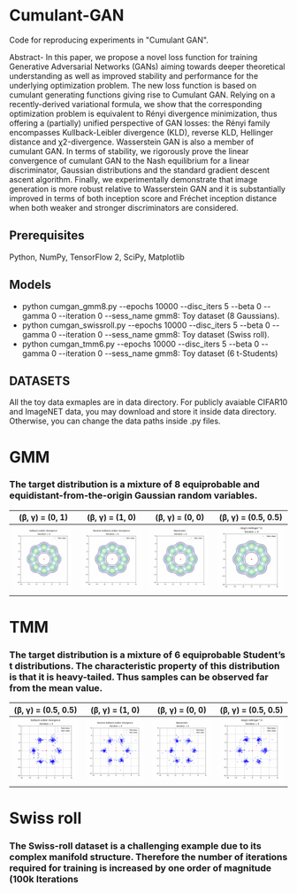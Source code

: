 # Cumulant-GAN
Code for reproducing experiments in "Cumulant GAN".

Abstract- In this paper, we propose a novel loss function for training Generative Adversarial Networks (GANs) aiming towards deeper theoretical understanding as well as improved stability and performance for the underlying optimization problem. The new loss function is based on cumulant generating functions giving rise to Cumulant GAN. Relying on a recently-derived variational formula, we show that the corresponding optimization problem is equivalent to Rényi divergence minimization, thus offering a (partially) unified perspective of GAN losses: the Rényi family encompasses Kullback-Leibler divergence (KLD), reverse KLD, Hellinger distance and χ2-divergence. Wasserstein GAN is also a member of cumulant GAN. In terms of stability, we rigorously prove the linear convergence of cumulant GAN to the Nash equilibrium for a linear discriminator, Gaussian distributions and the standard gradient descent ascent algorithm. Finally, we experimentally demonstrate that image generation is more robust relative to Wasserstein GAN and it is substantially improved in terms of both inception score and Fréchet inception distance when both weaker and stronger discriminators are considered.

## Prerequisites
Python, NumPy, TensorFlow 2, SciPy, Matplotlib

## Models

* python cumgan_gmm8.py --epochs 10000 --disc_iters 5 --beta 0 --gamma 0 --iteration 0 --sess_name gmm8: Toy dataset (8 Gaussians).
* python cumgan_swissroll.py --epochs 10000 --disc_iters 5 --beta 0 --gamma 0 --iteration 0 --sess_name gmm8: Toy dataset (Swiss roll).
* python cumgan_tmm6.py --epochs 10000 --disc_iters 5 --beta 0 --gamma 0 --iteration 0 --sess_name gmm8: Toy dataset (6 t-Students)

## DATASETS

All the toy data exmaples are in data directory. For publicly avaiable CIFAR10 and ImageNET data, you may download and store it inside data directory. Otherwise, you can change the data paths inside .py files.

# GMM
### The target distribution is a mixture of 8 equiprobable and equidistant-from-the-origin Gaussian random variables.

(β, γ) = (0, 1)            |(β, γ) = (1, 0)            |(β, γ) = (0, 0)                   |(β, γ) = (0.5, 0.5)
:-------------------------:|:-------------------------:|:--------------------------------:|:-------------------------------:
![Alt-txt](gifs/gmm8/KLD_2_contour.gif) |![Alt-txt](gifs/gmm8/rKLD_3_contour.gif)|![Alt-txt](gifs/gmm8/Wasserstein_3_contour.gif)|![Alt-txt](gifs/gmm8/Hellinger_1_contour.gif)


# TMM
### The target distribution is a mixture of 6 equiprobable Student’s t distributions. The characteristic property of this distribution is that it is heavy-tailed. Thus samples can be observed far from the mean value.

 (β, γ) = (0.5, 0.5)           |  (β, γ) = (1, 0)             |   (β, γ) = (0, 0)                |  (β, γ) = (0.5, 0.5)
:-----------------------------:|:----------------------------:|:--------------------------------:|:--------------------------:
![Alt-txt](KLD_tmm6.gif)       |![Alt-txt](rKLD_tmm6.gif)     |![Alt-txt](Wasserstein_tmm6.gif) |![Alt-txt](Hellinger_tmm6.gif)

# Swiss roll
### The Swiss-roll dataset is a challenging example due to its complex manifold structure. Therefore the number of iterations required for training is increased by one order of magnitude (100k Iterations


















